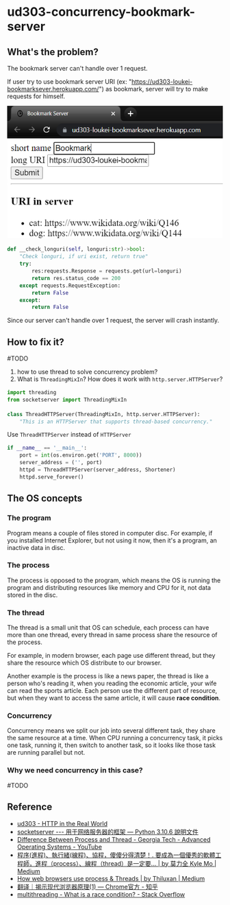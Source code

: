 # ud303-concurrency-bookmark-server

## What's the problem?

The bookmark server can't handle over 1 request. 

If user try to use bookmark server URI (ex: "https://ud303-loukei-bookmarksever.herokuapp.com/") as bookmark, server will try to make requests for himself.

![Demo](IMG/chrome_1IzclsC6jS.png)

``` python
def __check_longuri(self, longuri:str)->bool:
    "Check longuri, if uri exist, return true"
    try:
        res:requests.Response = requests.get(url=longuri)
        return res.status_code == 200
    except requests.RequestException:
        return False
    except:
        return False
```

Since our server can't handle over 1 request, the server will crash instantly.

## How to fix it?

#TODO
1. how to use thread to solve concurrency problem?
2. What is `ThreadingMixIn`? How does it work with `http.server.HTTPServer`?

``` python
import threading
from socketserver import ThreadingMixIn

class ThreadHTTPServer(ThreadingMixIn, http.server.HTTPServer):
    "This is an HTTPServer that supports thread-based concurrency."
```

Use `ThreadHTTPServer` instead of `HTTPServer` 

``` python
if __name__ == '__main__':
    port = int(os.environ.get('PORT', 8000))
    server_address = ('', port)
    httpd = ThreadHTTPServer(server_address, Shortener)
    httpd.serve_forever()
```

## The OS concepts

### The program

Program means a couple of files stored in computer disc. For example, if you installed Internet Explorer, but not using it now, then it's a program, an inactive data in disc.

### The process

The process is opposed to the program, which means the OS is running the program and distributing resources like memory and CPU for it, not data stored in the disc.

### The thread

The thread is a small unit that OS can schedule, each process can have more than one thread, every thread in same process share the resource of the process.

For example, in modern browser, each page use different thread, but they share the resource which OS distribute to our browser.

Another example is the process is like a news paper, the thread    is like a person who's reading it, when you reading the economic article, your wife can read the sports article. Each person use the different part of resource, but when they want to access the same article, it will cause **race condition**.

### Concurrency

Concurrency means we split our job into several different task, they share the same resource at a time. When CPU running a concurrency task, it picks one task, running it, then switch to another task, so it looks like those task are running parallel but not.

### Why we need concurrency in this case?

#TODO

## Reference

- [ud303 - HTTP in the Real World](https://learn.udacity.com/courses/ud303/lessons/f5e2f7c1-d0ce-4738-b985-1f70fb61817d/concepts/461f4efb-c3c9-463d-9057-37e63ac879e8)
- [socketserver --- 用于网络服务器的框架 — Python 3.10.6 說明文件](https://docs.python.org/zh-tw/3/library/socketserver.html)
- [Difference Between Process and Thread - Georgia Tech - Advanced Operating Systems - YouTube](https://www.youtube.com/watch?v=O3EyzlZxx3g)
- [程序(進程)、執行緒(線程)、協程，傻傻分得清楚！. 要成為一個優秀的軟體工程師，進程（process）、線程（thread）是一定要… | by 莫力全 Kyle Mo | Medium](https://oldmo860617.medium.com/%E9%80%B2%E7%A8%8B-%E7%B7%9A%E7%A8%8B-%E5%8D%94%E7%A8%8B-%E5%82%BB%E5%82%BB%E5%88%86%E5%BE%97%E6%B8%85%E6%A5%9A-a09b95bd68dd)
- [How web browsers use process & Threads | by Thiluxan | Medium](https://thiluxan.medium.com/how-web-browsers-use-process-threads-a5e560d42037)
- [翻译｜揭示现代浏览器原理(1) — Chrome官方 - 知乎](https://zhuanlan.zhihu.com/p/111560897)
- [multithreading - What is a race condition? - Stack Overflow](https://stackoverflow.com/questions/34510/what-is-a-race-condition)